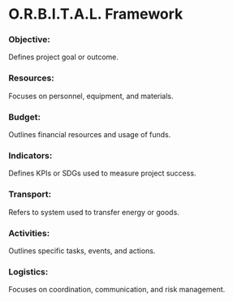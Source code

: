 # O.R.B.I.T.A.L. Framework

### **Objective:**
Defines project goal or outcome.

### **Resources:**
Focuses on personnel, equipment, and materials.

### **Budget:**
Outlines financial resources and usage of funds.

### **Indicators:**
Defines KPIs or SDGs used to measure project success.

### **Transport:**
Refers to system used to transfer energy or goods.

### **Activities:**
Outlines specific tasks, events, and actions.

### **Logistics:**
Focuses on coordination, communication, and risk management.